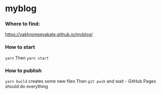 # myblog

### Where to find:
https://vakhromeevakate.github.io/myblog/

### How to start
`yarn`
Then
`yarn start`

### How to publish
`yarn build` creates some new files
Then `git push` and wait - GitHub Pages should do everything
